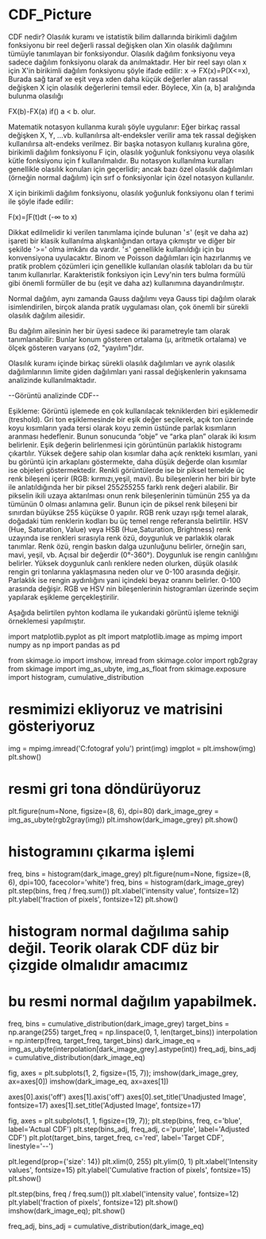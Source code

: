 # CDF_Picture


CDF nedir?
Olasılık kuramı ve istatistik bilim dallarında birikimli dağılım fonksiyonu bir reel değerli rassal değişken olan Xin olasılık dağılımını tümüyle tanımlayan bir fonksiyondur. Olasılık dağılım fonksiyonu veya sadece dağılım fonksiyonu olarak da anılmaktadır. Her bir reel sayı olan x için X'in birikimli dağılım fonksiyonu şöyle ifade edilir:
x -> FX(x)=P(X<=x),
Burada sağ taraf xe eşit veya xden daha küçük değerler alan rassal değişken X için olasılık değerlerini temsil eder. Böylece, Xin (a, b] aralığında bulunma olasılığı

FX(b)-FX(a) if() a < b. olur.

Matematik notasyon kullanma kuralı şöyle uygulanır: Eğer birkaç rassal değişken X, Y, ...vb. kullanılırsa alt-endeksler verilir ama tek rassal değişken kullanılırsa alt-endeks verilmez. Bir başka notasyon kullanış kuralına göre, birikimli dağılım fonksiyonu F için, olasılık yoğunluk fonksiyonu veya olasılık kütle fonksiyonu için f kullanılmalıdır. Bu notasyon kullanılma kuralları genellikle olasılık konuları için geçerlidir; ancak bazı özel olasılık dağılımları (örneğin normal dağılım) için sırf o fonksiyonlar için özel notasyon kullanılır.

X için birikimli dağılım fonksiyonu, olasılık yoğunluk fonksiyonu olan f terimi ile şöyle ifade edilir:

F(x)=∫F(t)dt (-∞ to x)

Dikkat edilmelidir ki verilen tanımlama içinde bulunan '≤' (eşit ve daha az) işareti bir klasik kullanılma alışkanlığından ortaya çıkmıştır ve diğer bir şekilde '>=' olma imkânı da vardır. '≤' genellikle kullanıldığı için bu konvensiyona uyulacaktır. Binom ve Poisson dağılımları için hazırlanmış ve pratik problem çözümleri için genellikle kullanılan olasılık tabloları da bu tür tanım kullanırlar. Karakteristik fonksiyon için Levy'nin ters bulma formülü gibi önemli formüller de bu (eşit ve daha az) kullanımına dayandırılmıştır.

Normal dağılım, aynı zamanda Gauss dağılımı veya Gauss tipi dağılım olarak isimlendirilen, birçok alanda pratik uygulaması olan, çok önemli bir sürekli olasılık dağılım ailesidir.

Bu dağılım ailesinin her bir üyesi sadece iki parametreyle tam olarak tanımlanabilir: Bunlar konum gösteren ortalama (μ, aritmetik ortalama) ve ölçek gösteren varyans (σ2, "yayılım")dır.

Olasılık kuramı içinde birkaç sürekli olasılık dağılımları ve ayrık olasılık dağılımlarının limite giden dağılımları yani rassal değişkenlerin yakınsama analizinde kullanılmaktadır.

--Görüntü analizinde CDF--

Eşikleme: Görüntü işlemede en çok kullanılacak tekniklerden biri eşiklemedir (treshold). Gri ton eşiklemesinde bir eşik değer seçilerek, açık ton üzerinde koyu kısımların yada tersi olarak koyu zemin üstünde parlak kısımların aranması hedeflenir. Bunun sonucunda “obje” ve “arka plan” olarak iki kısım belirlenir. Eşik değerin belirlenmesi için görüntünün parlaklık histogramı çıkartılır. Yüksek değere sahip olan kısımlar daha açık renkteki kısımları, yani bu görüntü  için arkaplanı göstermekte, daha düşük değerde olan
kısımlar ise objeleri göstermektedir. Renkli görüntülerde ise bir piksel temelde üç renk bileşeni içerir (RGB: kırmızı,yeşil, mavi). Bu bileşenlerin her biri bir byte ile anlatıldığında her bir piksel 255*255*255 farklı renk değeri alabilir. Bir pikselin ikili uzaya aktarılması onun renk bileşenlerinin tümünün 255 ya da tümünün 0 olması anlamına gelir. Bunun için de piksel renk bileşeni bir sınırdan büyükse 255 küçükse 0 yapılır. RGB renk uzayı ışığı temel alarak, doğadaki tüm renklerin kodları bu üç temel renge referansla belirtilir. HSV (Hue, Saturation, Value) veya HSB (Hue,Saturation, Brightness) renk uzayında ise renkleri sırasıyla renk özü, doygunluk ve parlaklık olarak tanımlar. Renk özü, rengin baskın dalga uzunluğunu belirler, örneğin sarı, mavi, yeşil, vb. Açısal bir değerdir (0°-360°). Doygunluk ise rengin canlılığını belirler. Yüksek doygunluk canlı renklere neden olurken, düşük olasılık rengin gri tonlarına yaklaşmasına neden olur ve 0-100 arasında değişir. Parlaklık ise rengin aydınlığını yani içindeki beyaz oranını belirler. 0-100 arasında değişir. RGB ve HSV nin bileşenlerinin histogramları üzerinde seçim yapılarak eşikleme gerçekleştirilir.

Aşağıda belirtilen pyhton kodlama ile yukarıdaki görüntü işleme tekniği örneklemesi yapılmıştır.


import matplotlib.pyplot as plt
import matplotlib.image as mpimg
import numpy as np
import pandas as pd

from skimage.io import imshow, imread
from skimage.color import rgb2gray
from skimage import img_as_ubyte, img_as_float
from skimage.exposure import histogram, cumulative_distribution

# resmimizi ekliyoruz ve matrisini gösteriyoruz
img = mpimg.imread('C:fotograf yolu')
print(img)
imgplot = plt.imshow(img)
plt.show()

# resmi gri tona döndürüyoruz
plt.figure(num=None, figsize=(8, 6), dpi=80)
dark_image_grey = img_as_ubyte(rgb2gray(img))
plt.imshow(dark_image_grey)
plt.show()

# histogramını çıkarma işlemi
freq, bins = histogram(dark_image_grey)
plt.figure(num=None, figsize=(8, 6), dpi=100, facecolor='white')
freq, bins = histogram(dark_image_grey)
plt.step(bins, freq / freq.sum())
plt.xlabel('intensity value', fontsize=12)
plt.ylabel('fraction of pixels', fontsize=12)
plt.show()

# histogram normal dağılıma sahip değil. Teorik olarak CDF düz bir çizgide olmalıdır amacımız
# bu resmi normal dağılım yapabilmek.


freq, bins = cumulative_distribution(dark_image_grey)
target_bins = np.arange(255)
target_freq = np.linspace(0, 1, len(target_bins))
interpolation = np.interp(freq, target_freq, target_bins)
dark_image_eq = img_as_ubyte(interpolation[dark_image_grey].astype(int))
freq_adj, bins_adj = cumulative_distribution(dark_image_eq)

fig, axes = plt.subplots(1, 2, figsize=(15, 7));
imshow(dark_image_grey, ax=axes[0])
imshow(dark_image_eq, ax=axes[1])


axes[0].axis('off')
axes[1].axis('off')
axes[0].set_title('Unadjusted Image', fontsize=17)
axes[1].set_title('Adjusted Image', fontsize=17)

fig, axes = plt.subplots(1, 1, figsize=(19, 7));
plt.step(bins, freq, c='blue', label='Actual CDF')
plt.step(bins_adj, freq_adj, c='purple', label='Adjusted CDF')
plt.plot(target_bins,
         target_freq,
         c='red',
         label='Target CDF',
         linestyle='--')

plt.legend(prop={'size': 14})
plt.xlim(0, 255)
plt.ylim(0, 1)
plt.xlabel('Intensity values', fontsize=15)
plt.ylabel('Cumulative fraction of pixels', fontsize=15)
plt.show()


plt.step(bins, freq / freq.sum())
plt.xlabel('intensity value', fontsize=12)
plt.ylabel('fraction of pixels', fontsize=12)
plt.show()
imshow(dark_image_eq);
plt.show()

freq_adj, bins_adj = cumulative_distribution(dark_image_eq)






















